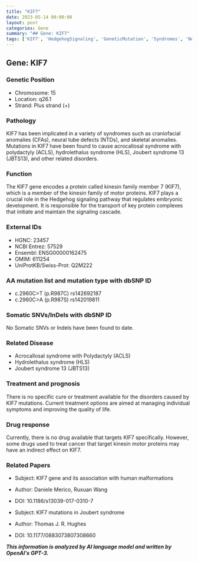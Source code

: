 ```yaml
---
title: "KIF7"
date: 2023-05-14 00:00:00
layout: post
categories: Gene
summary: "## Gene: KIF7"
tags: ['KIF7', 'HedgehogSignaling', 'GeneticMutation', 'Syndromes', 'NeuralTubeDefects', 'Polydactyly', 'JoubertSyndrome', 'MotorProteins']
---
```


## Gene: KIF7

### Genetic Position
- Chromosome: 15
- Location: q26.1
- Strand: Plus strand (+)

### Pathology
KIF7 has been implicated in a variety of syndromes such as craniofacial anomalies (CFAs), neural tube defects (NTDs), and skeletal anomalies. Mutations in KIF7 have been found to cause acrocallosal syndrome with polydactyly (ACLS), hydrolethalus syndrome (HLS), Joubert syndrome 13 (JBTS13), and other related disorders.

### Function
The KIF7 gene encodes a protein called kinesin family member 7 (KIF7), which is a member of the kinesin family of motor proteins. KIF7 plays a crucial role in the Hedgehog signaling pathway that regulates embryonic development. It is responsible for the transport of key protein complexes that initiate and maintain the signaling cascade.

### External IDs
- HGNC: 23457
- NCBI Entrez: 57529
- Ensembl: ENSG00000162475
- OMIM: 611254
- UniProtKB/Swiss-Prot: Q2M222

### AA mutation list and mutation type with dbSNP ID
- c.2960C>T (p.R987C) rs142692187
- c.2960C>A (p.R987S) rs142019811

### Somatic SNVs/InDels with dbSNP ID
No Somatic SNVs or Indels have been found to date.

### Related Disease
- Acrocallosal syndrome with Polydactyly (ACLS)
- Hydrolethalus syndrome (HLS)
- Joubert syndrome 13 (JBTS13)

### Treatment and prognosis
There is no specific cure or treatment available for the disorders caused by KIF7 mutations. Current treatment options are aimed at managing individual symptoms and improving the quality of life.

### Drug response
Currently, there is no drug available that targets KIF7 specifically. However, some drugs used to treat cancer that target kinesin motor proteins may have an indirect effect on KIF7.

### Related Papers
- Subject: KIF7 gene and its association with human malformations
- Author: Daniele Merico, Ruxuan Wang
- DOI: 10.1186/s13039-017-0310-7

- Subject: KIF7 mutations in Joubert syndrome
- Author: Thomas J. R. Hughes
- DOI: 10.1177/0883073807308660

**_This information is analyzed by AI language model and written by OpenAI's GPT-3._**